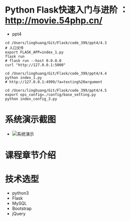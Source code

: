Python Flask快速入门与进阶 ：http://movie.54php.cn/
===========================================

- ppt4
```
cd /Users/linghuang/Git/Flask/code_399/ppt4/4.3
# 入口文件
export FLASK_APP=index_1.py 
flask run
# flask run --host 0.0.0.0
curl "http://127.0.0.1:5000"

cd /Users/linghuang/Git/Flask/code_399/ppt4/4.4
python index_1.py
# http://127.0.0.1:4999/?a=testing%20argument

cd /Users/linghuang/Git/Flask/code_399/ppt4/4.5
export ops_config=./config/base_setting.py
python index_config_3.py
```


系统演示截图
======
* ![系统演示](http://cdn.pic1.54php.cn/20200222/7fa222e6178c6f266d61aeb6932ac202.png?imageView/2/w/600)

课程章节介绍
======

技术选型
====
* python3
* Flask
* MySQL
* Bootstrap
* jQuery

